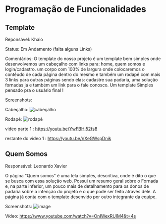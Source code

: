 # Programação de Funcionalidades

## Template 

Reponsável: Khaio

Status: Em Andamento (falta alguns Links)

Comentários: O template do nosso projeto é um template bem simples onde desenvolvemos um cabeçalho com links para: home, quem somos e login/cadastro.
um corpo com 100% de largura onde colocaremos o contéudo de cada página dentro do mesmo e também um rodapé com mais 3 links para outras páginas sendo elas: 
cadastre sua padaria, uma solução fornadas já e também um link para o fale conosco. Um template Simples pensado pra o usuário final !

Screenshots:

Cabeçalho:
![cabeçalho](https://user-images.githubusercontent.com/93228579/168296720-9997b5dd-d826-4541-b77e-434ba4f4e74f.JPG)


Rodapé:
![rodapé](https://user-images.githubusercontent.com/93228579/168296738-12ef61c0-9de6-4cb4-85e9-26dab3360ba1.JPG)

video parte 1 : https://youtu.be/YwFBHI52fs8

restante do video 1 : https://youtu.be/nXeGWspDnik

## Quem Somos

Responsável: Leonardo Xavier

O página "Quem somos" é uma tela simples, descritiva, onde é dito o que se busca com essa solução web. Possui um resumo geral sobre o Fornada e, na parte inferior, um pouco mais de detalhamento para os donos de padaria sobre a intenção do projeto e o que pode ser feito através dele.
A  página já conta com o template desenvido por outro integrante da equipe.

Screenshots:
![image](https://user-images.githubusercontent.com/103225086/168447091-4505c752-8b51-4435-beec-bafb61629910.png)

Vídeo:
https://www.youtube.com/watch?v=OnIWexRUIM4&t=4s
